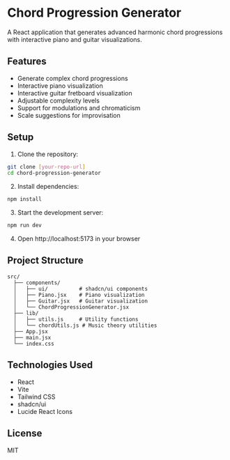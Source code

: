 # Chord Progression Generator

A React application that generates advanced harmonic chord progressions with interactive piano and guitar visualizations.

## Features

- Generate complex chord progressions
- Interactive piano visualization
- Interactive guitar fretboard visualization
- Adjustable complexity levels
- Support for modulations and chromaticism
- Scale suggestions for improvisation

## Setup

1. Clone the repository:
```bash
git clone [your-repo-url]
cd chord-progression-generator
```

2. Install dependencies:
```bash
npm install
```

3. Start the development server:
```bash
npm run dev
```

4. Open http://localhost:5173 in your browser

## Project Structure

```
src/
  ├── components/
  │   ├── ui/          # shadcn/ui components
  │   ├── Piano.jsx    # Piano visualization
  │   ├── Guitar.jsx   # Guitar visualization
  │   └── ChordProgressionGenerator.jsx
  ├── lib/
  │   ├── utils.js     # Utility functions
  │   └── chordUtils.js # Music theory utilities
  ├── App.jsx
  ├── main.jsx
  └── index.css
```

## Technologies Used

- React
- Vite
- Tailwind CSS
- shadcn/ui
- Lucide React Icons

## License

MIT